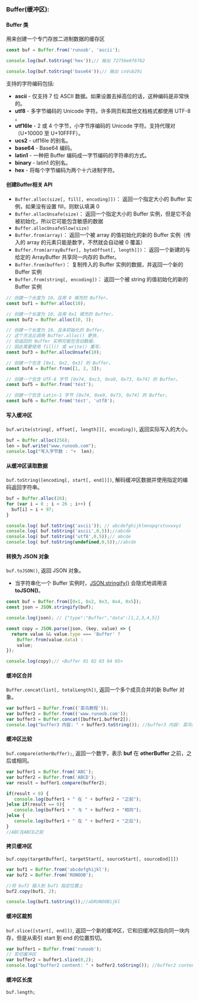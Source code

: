 ### Buffer(缓冲区):

#### Buffer 类

用来创建一个专门存放二进制数据的缓存区

```js
const buf = Buffer.from('runoob', 'ascii');

console.log(buf.toString('hex'));// 输出 72756e6f6f62

console.log(buf.toString('base64'));// 输出 cnVub29i
```

支持的字符编码包括:
- **ascii** - 仅支持 7 位 ASCII 数据。如果设置去掉高位的话，这种编码是非常快的。
- **utf8** - 多字节编码的 Unicode 字符。许多网页和其他文档格式都使用 UTF-8 。
- **utf16le** - 2 或 4 个字节，小字节序编码的 Unicode 字符。支持代理对（U+10000 至 U+10FFFF）。
- **ucs2** - utf16le 的别名。
- **base64** - Base64 编码。
- **latin1** - 一种把 Buffer 编码成一字节编码的字符串的方式。
- **binary** - latin1 的别名。
- **hex** - 将每个字节编码为两个十六进制字符。

#### 创建Buffer相关 API

- `Buffer.alloc(size[, fill[, encoding]])`： 返回一个指定大小的 Buffer 实例，如果没有设置 fill，则默认填满 0
- `Buffer.allocUnsafe(size)`： 返回一个指定大小的 Buffer 实例，但是它不会被初始化，所以它可能包含敏感的数据
- `Buffer.allocUnsafeSlow(size)`
- `Buffer.from(array)`： 返回一个被 array 的值初始化的新的 Buffer 实例（传入的 array 的元素只能是数字，不然就会自动被 0 覆盖）
- `Buffer.from(arrayBuffer[, byteOffset[, length]])`： 返回一个新建的与给定的 ArrayBuffer 共享同一内存的 Buffer。
- `Buffer.from(buffer)`： 复制传入的 Buffer 实例的数据，并返回一个新的 Buffer 实例
- `Buffer.from(string[, encoding])`： 返回一个被 string 的值初始化的新的 Buffer 实例

```js
// 创建一个长度为 10、且用 0 填充的 Buffer。
const buf1 = Buffer.alloc(10);

// 创建一个长度为 10、且用 0x1 填充的 Buffer。 
const buf2 = Buffer.alloc(10, 3);

// 创建一个长度为 10、且未初始化的 Buffer。
// 这个方法比调用 Buffer.alloc() 更快，
// 但返回的 Buffer 实例可能包含旧数据，
// 因此需要使用 fill() 或 write() 重写。
const buf3 = Buffer.allocUnsafe(10);

// 创建一个包含 [0x1, 0x2, 0x3] 的 Buffer。
const buf4 = Buffer.from([1, 2, 3]);

// 创建一个包含 UTF-8 字节 [0x74, 0xc3, 0xa9, 0x73, 0x74] 的 Buffer。
const buf5 = Buffer.from('tést');

// 创建一个包含 Latin-1 字节 [0x74, 0xe9, 0x73, 0x74] 的 Buffer。
const buf6 = Buffer.from('tést', 'utf8');
```

#### 写入缓冲区

`buf.write(string[, offset[, length]][, encoding])`, 返回实际写入的大小。

```js
buf = Buffer.alloc(256);
len = buf.write("www.runoob.com");
console.log("写入字节数 : "+  len);
```

#### 从缓冲区读取数据
`buf.toString([encoding[, start[, end]]])`, 解码缓冲区数据并使用指定的编码返回字符串。

```js
buf = Buffer.alloc(26);
for (var i = 0 ; i < 26 ; i++) {
  buf[i] = i + 97;
}

console.log( buf.toString('ascii')); // abcdefghijklmnopqrstuvwxyz
console.log( buf.toString('ascii',0,5));//abcde
console.log( buf.toString('utf8',0,5));// abcde
console.log( buf.toString(undefined,0,5));//abcde
```

#### 转换为 JSON 对象

`buf.toJSON()`,  返回 JSON 对象。

- 当字符串化一个 Buffer 实例时，[JSON.stringify()](https://www.runoob.com/js/javascript-json-stringify.html) 会隐式地调用该 **toJSON()**。

```js
const buf = Buffer.from([0x1, 0x2, 0x3, 0x4, 0x5]);
const json = JSON.stringify(buf);

console.log(json); // {"type":"Buffer","data":[1,2,3,4,5]}

const copy = JSON.parse(json, (key, value) => {
  return value && value.type === 'Buffer' ?
    Buffer.from(value.data) :
    value;
});

console.log(copy);// <Buffer 01 02 03 04 05>
```

#### 缓冲区合并

`Buffer.concat(list[, totalLength])`, 返回一个多个成员合并的新 Buffer 对象。

```js
var buffer1 = Buffer.from(('菜鸟教程'));
var buffer2 = Buffer.from(('www.runoob.com'));
var buffer3 = Buffer.concat([buffer1,buffer2]);
console.log("buffer3 内容: " + buffer3.toString()); //buffer3 内容: 菜鸟教程www.runoob.com
```

#### 缓冲区比较

`buf.compare(otherBuffer);`, 返回一个数字，表示 **buf** 在 **otherBuffer** 之前，之后或相同。 

```js
var buffer1 = Buffer.from('ABC');
var buffer2 = Buffer.from('ABCD');
var result = buffer1.compare(buffer2);

if(result < 0) {
   console.log(buffer1 + " 在 " + buffer2 + "之前");
}else if(result == 0){
   console.log(buffer1 + " 与 " + buffer2 + "相同");
}else {
   console.log(buffer1 + " 在 " + buffer2 + "之后");
}
//ABC在ABCD之前
```

#### 拷贝缓冲区

`buf.copy(targetBuffer[, targetStart[, sourceStart[, sourceEnd]]])`

```js
var buf1 = Buffer.from('abcdefghijkl');
var buf2 = Buffer.from('RUNOOB');

//将 buf2 插入到 buf1 指定位置上
buf2.copy(buf1, 2);

console.log(buf1.toString());//abRUNOOBijkl
```

#### 缓冲区裁剪

`buf.slice([start[, end]])`, 返回一个新的缓冲区，它和旧缓冲区指向同一块内存，但是从索引 start 到 end 的位置剪切。

```js
var buffer1 = Buffer.from('runoob');
// 剪切缓冲区
var buffer2 = buffer1.slice(0,2);
console.log("buffer2 content: " + buffer2.toString()); //buffer2 content: rubuffer2 content: ru
```

#### 缓冲区长度

`buf.length;`